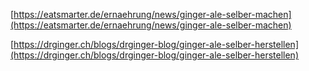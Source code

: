 [https://eatsmarter.de/ernaehrung/news/ginger-ale-selber-machen](https://eatsmarter.de/ernaehrung/news/ginger-ale-selber-machen)

[https://drginger.ch/blogs/drginger-blog/ginger-ale-selber-herstellen](https://drginger.ch/blogs/drginger-blog/ginger-ale-selber-herstellen)